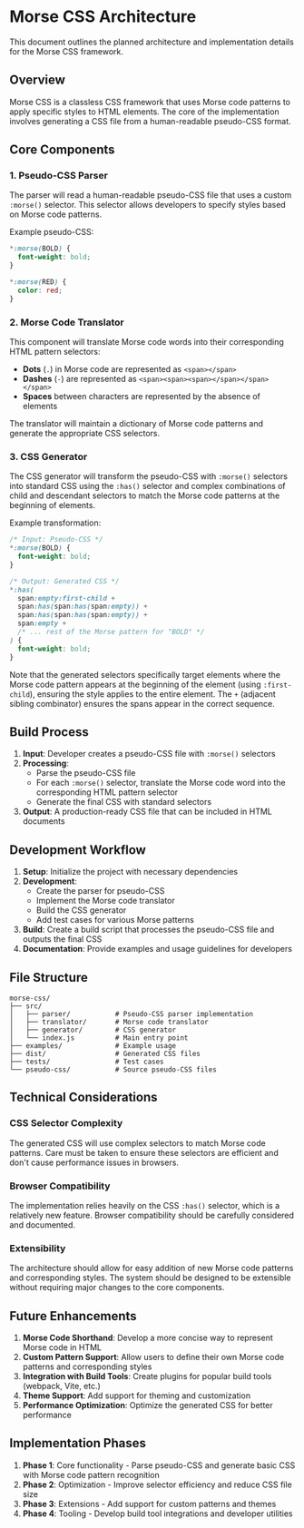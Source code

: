 # Morse CSS Architecture

This document outlines the planned architecture and implementation details for the Morse CSS framework.

## Overview

Morse CSS is a classless CSS framework that uses Morse code patterns to apply specific styles to HTML elements. The core of the implementation involves generating a CSS file from a human-readable pseudo-CSS format.

## Core Components

### 1. Pseudo-CSS Parser

The parser will read a human-readable pseudo-CSS file that uses a custom `:morse()` selector. This selector allows developers to specify styles based on Morse code patterns.

Example pseudo-CSS:

```css
*:morse(BOLD) {
  font-weight: bold;
}

*:morse(RED) {
  color: red;
}
```

### 2. Morse Code Translator

This component will translate Morse code words into their corresponding HTML pattern selectors:

- **Dots** (`.`) in Morse code are represented as `<span></span>`
- **Dashes** (`-`) are represented as `<span><span><span></span></span></span>`
- **Spaces** between characters are represented by the absence of elements

The translator will maintain a dictionary of Morse code patterns and generate the appropriate CSS selectors.

### 3. CSS Generator

The CSS generator will transform the pseudo-CSS with `:morse()` selectors into standard CSS using the `:has()` selector and complex combinations of child and descendant selectors to match the Morse code patterns at the beginning of elements.

Example transformation:

```css
/* Input: Pseudo-CSS */
*:morse(BOLD) {
  font-weight: bold;
}

/* Output: Generated CSS */
*:has(
  span:empty:first-child + 
  span:has(span:has(span:empty)) + 
  span:has(span:has(span:empty)) + 
  span:empty + 
  /* ... rest of the Morse pattern for "BOLD" */
) {
  font-weight: bold;
}
```

Note that the generated selectors specifically target elements where the Morse code pattern appears at the beginning of the element (using `:first-child`), ensuring the style applies to the entire element. The `+` (adjacent sibling combinator) ensures the spans appear in the correct sequence.

## Build Process

1. **Input**: Developer creates a pseudo-CSS file with `:morse()` selectors
2. **Processing**:
   - Parse the pseudo-CSS file
   - For each `:morse()` selector, translate the Morse code word into the corresponding HTML pattern selector
   - Generate the final CSS with standard selectors
3. **Output**: A production-ready CSS file that can be included in HTML documents

## Development Workflow

1. **Setup**: Initialize the project with necessary dependencies
2. **Development**:
   - Create the parser for pseudo-CSS
   - Implement the Morse code translator
   - Build the CSS generator
   - Add test cases for various Morse patterns
3. **Build**: Create a build script that processes the pseudo-CSS file and outputs the final CSS
4. **Documentation**: Provide examples and usage guidelines for developers

## File Structure

```
morse-css/
├── src/
│   ├── parser/           # Pseudo-CSS parser implementation
│   ├── translator/       # Morse code translator
│   ├── generator/        # CSS generator
│   └── index.js          # Main entry point
├── examples/             # Example usage
├── dist/                 # Generated CSS files
├── tests/                # Test cases
└── pseudo-css/           # Source pseudo-CSS files
```

## Technical Considerations

### CSS Selector Complexity

The generated CSS will use complex selectors to match Morse code patterns. Care must be taken to ensure these selectors are efficient and don't cause performance issues in browsers.

### Browser Compatibility

The implementation relies heavily on the CSS `:has()` selector, which is a relatively new feature. Browser compatibility should be carefully considered and documented.

### Extensibility

The architecture should allow for easy addition of new Morse code patterns and corresponding styles. The system should be designed to be extensible without requiring major changes to the core components.

## Future Enhancements

1. **Morse Code Shorthand**: Develop a more concise way to represent Morse code in HTML
2. **Custom Pattern Support**: Allow users to define their own Morse code patterns and corresponding styles
3. **Integration with Build Tools**: Create plugins for popular build tools (webpack, Vite, etc.)
4. **Theme Support**: Add support for theming and customization
5. **Performance Optimization**: Optimize the generated CSS for better performance

## Implementation Phases

1. **Phase 1**: Core functionality - Parse pseudo-CSS and generate basic CSS with Morse code pattern recognition
2. **Phase 2**: Optimization - Improve selector efficiency and reduce CSS file size
3. **Phase 3**: Extensions - Add support for custom patterns and themes
4. **Phase 4**: Tooling - Develop build tool integrations and developer utilities
